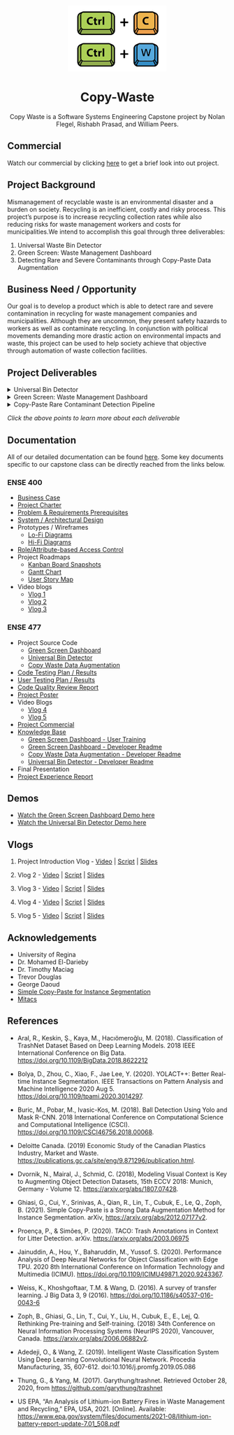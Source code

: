 <div align="center">
    <img src="Assets/CW-logo.png" alt="Logo" height="150">

  <h1 align="center">Copy-Waste</h3>

  <p align="center">
    Copy Waste is a Software Systems Engineering Capstone project by Nolan Flegel, Rishabh Prasad, and William Peers.
  </p>
</div>


## Commercial
Watch our commercial by clicking [here](https://www.youtube.com/watch?v=nW5Q-jcULXU) to get a brief look into out project.

## Project Background
Mismanagement of recyclable waste is an environmental disaster and a burden on society. Recycling is an inefficient, costly and risky process. This project’s purpose is to increase recycling collection rates while also reducing risks for waste management workers and costs for municipalities.We intend to accomplish this goal through three deliverables:

1. Universal Waste Bin Detector
2. Green Screen: Waste Management Dashboard
3. Detecting Rare and Severe Contaminants through Copy-Paste Data Augmentation


## Business Need / Opportunity
Our goal is to develop a product which is able to detect rare and severe contamination in recycling for waste management companies and municipalities. Although they are uncommon, they present safety hazards to workers as well as contaminate recycling. In conjunction with political movements demanding more drastic action on environmental impacts and waste, this project can be used to help society achieve that objective through automation of waste collection facilities.

## Project Deliverables

<details>
<summary>Universal Bin Detector</summary>

The bin detector aims to improve the efficiency of recycling bin detection and allow for rapid scalability of the recycling collection to additional municipalities. This is achieved by creating an object detection model that can be deployed to any waste collection vehicle. 
</details>

<details>
<summary>Green Screen: Waste Management Dashboard</summary>

The dashboard strives to build an interactive platform which provides residential recycling collection data analytics and insights to municipalities and stakeholders. Increasing the availability of this information allows the municipality to strategize and evaluate recycling information to reduce costs and inefficiencies.

</details>
<details>
<summary>Copy-Paste Rare Contaminant Detection Pipeline</summary>

Finally, through data augmentation, this project also focuses on detecting rare and severe contaminants which are currently undetectable. Although these contaminants occur rarely in residential recycling, they are critical to detect as they pose serious risks to waste collection workers and surrounding properties. This data augmentation pipeline will be able to generate artificial image datasets of rare contaminants from a few sample images. Our objective is to train machine learning models using the augmented dataset to detect an object which was previously undetectable and mitigate risks. 

</details>

*Click the above points to learn more about each deliverable*

## Documentation

All of our detailed documentation can be found [here](https://github.com/Copy-Waste/cw-core/tree/main/Documentation). Some key documents specific to our capstone class can be directly reached from the links below.

### ENSE 400

- [Business Case](https://github.com/Copy-Waste/cw-core/blob/main/Documentation/1%20-%20Planning/Business%20Case.pdf)
- [Project Charter](https://github.com/Copy-Waste/cw-core/blob/main/Documentation/1%20-%20Planning/Project%20Charter.pdf)
- [Problem & Requirements Prerequisites](https://github.com/Copy-Waste/cw-core/blob/main/Documentation/1%20-%20Planning/Project%20Requirements.pdf)
- [System / Architectural Design](https://github.com/Copy-Waste/cw-core/tree/main/Documentation/6%20-%20Prototypes%20and%20Diagrams)
- Prototypes / Wireframes
  - [Lo-Fi Diagrams](https://github.com/Copy-Waste/cw-core/tree/main/Documentation/6%20-%20Prototypes%20and%20Diagrams/Dashboard%20-%20Lo-Fi%20Diagrams)
  - [Hi-Fi Diagrams](https://github.com/Copy-Waste/cw-core/tree/main/Documentation/6%20-%20Prototypes%20and%20Diagrams/Dashboard%20-%20Hi-Fi%20Diagrams)
- [Role/Attribute-based Access Control](https://github.com/Copy-Waste/cw-core/blob/main/Documentation/8%20-%20Testing%20and%20Quality/RBAC%20Vision.pdf)
- Project Roadmaps
  - [Kanban Board Snapshots](https://github.com/Copy-Waste/cw-core/tree/main/Documentation/1%20-%20Planning/Trello%20Boards)
  - [Gantt Chart](https://github.com/Copy-Waste/cw-core/blob/main/Documentation/2%20-%20Scheduling/Gantt%20Chart.pdf)
  - [User Story Map](https://github.com/Copy-Waste/cw-core/blob/main/Documentation/2%20-%20Scheduling/User%20Story%20Map.pdf)
- Video blogs
  - [Vlog 1](https://youtu.be/U14Ei5zRgFo)
  - [Vlog 2](https://youtu.be/TKc6Ga1Qyq4)
  - [Vlog 3](https://youtu.be/pZszo4uhcGo)

### ENSE 477

- Project Source Code
  - [Green Screen Dashboard](https://github.com/proboticsinc/streamsight/tree/10-29-CopyWaste)
  - [Universal Bin Detector](https://github.com/proboticsinc/ur-copy-waste/tree/master/bin-tip-detector)
  - [Copy Waste Data Augmentation](https://github.com/proboticsinc/ur-copy-waste/tree/master/copy-waste)
- [Code Testing Plan / Results](https://github.com/Copy-Waste/cw-core/blob/main/Documentation/8%20-%20Testing%20and%20Quality/Code%20Testing%20-%20Plan%20and%20Results.pdf)
- [User Testing Plan / Results](https://github.com/Copy-Waste/cw-core/blob/main/Documentation/8%20-%20Testing%20and%20Quality/User%20Testing%20-%20%20Plan%20and%20Results.pdf)
- [Code Quality Review Report](https://github.com/Copy-Waste/cw-core/blob/main/Documentation/9%20-%20Project%20Closing/Code%20Quality%20Review.pdf)
- [Project Poster](https://github.com/Copy-Waste/cw-core/blob/main/Project%20Day/Project%20Poster.pdf)
- Video Blogs
  - [Vlog 4](https://youtu.be/ADXtTtiVm4w)
  - [Vlog 5](https://youtu.be/1DTdelKtWiw)
- [Project Commercial](https://www.youtube.com/watch?v=nW5Q-jcULXU)
- [Knowledge Base](https://github.com/Copy-Waste/cw-core/tree/main/Documentation/9%20-%20Project%20Closing/Knowledge%20Base)
  - [Green Screen Dashboard - User Training](https://github.com/Copy-Waste/cw-core/blob/main/Documentation/9%20-%20Project%20Closing/Knowledge%20Base/Dashboard%20User%20Training.pdf)
  - [Green Screen Dashboard - Developer Readme](https://github.com/Copy-Waste/cw-core/blob/main/Documentation/9%20-%20Project%20Closing/Knowledge%20Base/Green%20Screen%20Dashboard%20-%20README.md)
  - [Copy Waste Data Augmentation - Developer Readme](https://github.com/Copy-Waste/cw-core/blob/main/Documentation/9%20-%20Project%20Closing/Knowledge%20Base/Copy%20Waste%20Data%20Augmentation%20-%20README.md)
  - [Universal Bin Detector - Developer Readme](https://github.com/Copy-Waste/cw-core/blob/main/Documentation/9%20-%20Project%20Closing/Knowledge%20Base/Universal%20Bin%20Detector%20-%20README.md)
- Final Presentation
- [Project Experience Report](https://github.com/Copy-Waste/cw-core/blob/main/Documentation/9%20-%20Project%20Closing/After%20Action%20Review.pdf)

## Demos

- [Watch the Green Screen Dashboard Demo here](https://youtu.be/NqiuXiez3qs)
- [Watch the Universal Bin Detector Demo here](https://youtu.be/K-p7Ay8yws8)

## Vlogs

1. Project Introduction Vlog - [Video](https://youtu.be/U14Ei5zRgFo) | [Script](https://github.com/Copy-Waste/cw-core/blob/main/Vlogs/Vlog%201/Introduction%20Script.pdf) | [Slides](https://github.com/Copy-Waste/cw-core/blob/main/Vlogs/Vlog%201/Introduction%20Presentation.pdf)

2. Vlog 2 - [Video](https://youtu.be/TKc6Ga1Qyq4) | [Script](https://github.com/Copy-Waste/cw-core/blob/main/Vlogs/Vlog%202/Vlog%202%20-%20Script.pdf) | [Slides](https://github.com/Copy-Waste/cw-core/blob/main/Vlogs/Vlog%202/Vlog%202%20-%20Presentation.pdf)

3. Vlog 3 - [Video](https://youtu.be/pZszo4uhcGo) | [Script](https://github.com/Copy-Waste/cw-core/blob/main/Vlogs/Vlog%203/Vlog%203%20-%20Script.pdf) | [Slides](https://github.com/Copy-Waste/cw-core/blob/main/Vlogs/Vlog%203/Vlog%203%20-%20Presentation.pdf)

4. Vlog 4 - [Video](https://youtu.be/ADXtTtiVm4w) | [Script](https://github.com/Copy-Waste/cw-core/blob/main/Vlogs/Vlog%204/Vlog%204%20-%20Script.pdf) | [Slides](https://github.com/Copy-Waste/cw-core/blob/main/Vlogs/Vlog%204/Vlog%204%20-%20Presentation.pdf)

5. Vlog 5 - [Video](https://youtu.be/1DTdelKtWiw) | [Script](https://github.com/Copy-Waste/cw-core/blob/main/Vlogs/Vlog%205/Vlog%205%20-%20Script.pdf) | [Slides](https://github.com/Copy-Waste/cw-core/blob/main/Vlogs/Vlog%205/Vlog%205%20-%20Presentation.pdf)

## Acknowledgements

- University of Regina
- Dr. Mohamed El-Darieby
- Dr. Timothy Maciag
- Trevor Douglas
- George Daoud
- [Simple Copy-Paste for Instance Segmentation](https://arxiv.org/pdf/2012.07177.pdf)
- [Mitacs](https://www.mitacs.ca/en)


## References

- Aral, R., Keskin, Ş., Kaya, M., Hacıömeroğlu, M. (2018). Classification of TrashNet Dataset Based on Deep Learning Models. 2018 IEEE International Conference on Big Data. https://doi.org/10.1109/BigData.2018.8622212

- Bolya, D., Zhou, C., Xiao, F., Jae Lee, Y. (2020). YOLACT++: Better Real-time Instance Segmentation. IEEE Transactions on Pattern Analysis and Machine Intelligence 2020 Aug 5. https://doi.org/10.1109/tpami.2020.3014297.

- Buric, M., Pobar, M., Ivasic-Kos, M. (2018). Ball Detection Using Yolo and Mask R-CNN. 2018 International Conference on Computational Science and Computational Intelligence (CSCI). https://doi.org/10.1109/CSCI46756.2018.00068.

- Deloitte Canada. (2019) Economic Study of the Canadian Plastics Industry, Market and Waste. https://publications.gc.ca/site/eng/9.871296/publication.html.

- Dvornik, N., Mairal, J., Schmid, C. (2018), Modeling Visual Context is Key to Augmenting Object Detection Datasets, 15th ECCV 2018: Munich, Germany - Volume 12. https://arxiv.org/abs/1807.07428. 

- Ghiasi, G., Cui, Y., Srinivas, A., Qian, R., Lin, T., Cubuk, E., Le, Q., Zoph, B. (2021). Simple Copy-Paste is a Strong Data Augmentation Method for Instance Segmentation. arXiv, https://arxiv.org/abs/2012.07177v2.

- Proença, P., & Simões, P. (2020). TACO: Trash Annotations in Context for Litter Detection. arXiv. https://arxiv.org/abs/2003.06975

- Jainuddin, A., Hou, Y., Baharuddin, M., Yussof. S. (2020). Performance Analysis of Deep Neural Networks for Object Classification with Edge TPU. 2020 8th International Conference on Information Technology and Multimedia (ICIMU). https://doi.org/10.1109/ICIMU49871.2020.9243367.

- Weiss, K., Khoshgoftaar, T.M. & Wang, D. (2016). A survey of transfer learning. J Big Data 3, 9 (2016). https://doi.org/10.1186/s40537-016-0043-6

- Zoph, B., Ghiasi, G., Lin, T., Cui, Y., Liu, H., Cubuk, E., E., Lej, Q. Rethinking Pre-training and Self-training. (2018) 34th Conference on Neural Information Processing Systems (NeurIPS 2020), Vancouver, Canada. https://arxiv.org/abs/2006.06882v2. 

- Adedeji, O., & Wang, Z. (2019). Intelligent Waste Classification System Using Deep Learning Convolutional Neural Network. Procedia Manufacturing, 35, 607-612. doi:10.1016/j.promfg.2019.05.086

- Thung, G., & Yang, M. (2017). Garythung/trashnet. Retrieved October 28, 2020, from https://github.com/garythung/trashnet

- US EPA, “An Analysis of Lithium-ion Battery Fires in Waste Management and Recycling,” EPA, USA, 2021. [Online]. Available: https://www.epa.gov/system/files/documents/2021-08/lithium-ion-battery-report-update-7.01_508.pdf